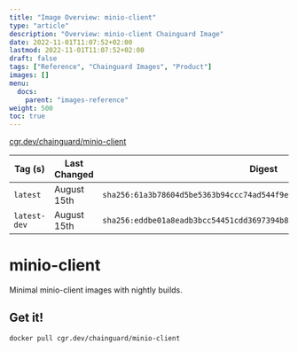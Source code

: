 ```yaml
---
title: "Image Overview: minio-client"
type: "article"
description: "Overview: minio-client Chainguard Image"
date: 2022-11-01T11:07:52+02:00
lastmod: 2022-11-01T11:07:52+02:00
draft: false
tags: ["Reference", "Chainguard Images", "Product"]
images: []
menu:
  docs:
    parent: "images-reference"
weight: 500
toc: true
---
```


[cgr.dev/chainguard/minio-client](https://github.com/chainguard-images/images/tree/main/images/minio-client)

| Tag (s)       | Last Changed | Digest                                                                    |
|---------------|--------------|---------------------------------------------------------------------------|
|  `latest`     | August 15th  | `sha256:61a3b78604d5be5363b94ccc74ad544f9eeea5bc2d26c517e638d48869515f27` |
|  `latest-dev` | August 15th  | `sha256:eddbe01a8eadb3bcc54451cdd3697394b8b034a71d50283e58aa8b80fb4c019a` |

# minio-client

Minimal minio-client images with nightly builds.

## Get it!

```shell
docker pull cgr.dev/chainguard/minio-client
```
